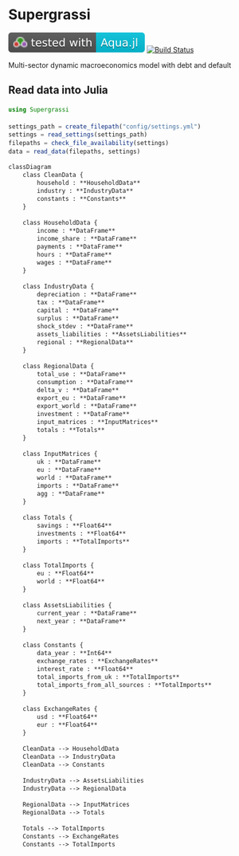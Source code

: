 # Supergrassi

[![Aqua QA](https://raw.githubusercontent.com/JuliaTesting/Aqua.jl/master/badge.svg)](https://github.com/JuliaTesting/Aqua.jl)
[![Build Status](https://github.com/UCL/Supergrassi.jl/actions/workflows/CI.yml/badge.svg?branch=main)](https://github.com/UCL/Supergrassi.jl/actions/workflows/CI.yml?query=branch%3Amain)

Multi-sector dynamic macroeconomics model with debt and default

## Read data into Julia

```julia
using Supergrassi

settings_path = create_filepath("config/settings.yml")
settings = read_settings(settings_path)
filepaths = check_file_availability(settings)
data = read_data(filepaths, settings)

```

```mermaid
classDiagram
    class CleanData {
        household : **HouseholdData**
        industry : **IndustryData**
        constants : **Constants**
    }

    class HouseholdData {
        income : **DataFrame**
        income_share : **DataFrame**
        payments : **DataFrame**
        hours : **DataFrame**
        wages : **DataFrame**
    }

    class IndustryData {
        depreciation : **DataFrame**
        tax : **DataFrame**
        capital : **DataFrame**
        surplus : **DataFrame**
        shock_stdev : **DataFrame**
        assets_liabilities : **AssetsLiabilities**
        regional : **RegionalData**
    }

    class RegionalData {
        total_use : **DataFrame**
        consumption : **DataFrame**
        delta_v : **DataFrame**
        export_eu : **DataFrame**
        export_world : **DataFrame**
        investment : **DataFrame**
        input_matrices : **InputMatrices**
        totals : **Totals**
    }

    class InputMatrices {
        uk : **DataFrame**
        eu : **DataFrame**
        world : **DataFrame**
        imports : **DataFrame**
        agg : **DataFrame**
    }

    class Totals {
        savings : **Float64**
        investments : **Float64**
        imports : **TotalImports**
    }

    class TotalImports {
        eu : **Float64**
        world : **Float64**
    }

    class AssetsLiabilities {
        current_year : **DataFrame**
        next_year : **DataFrame**
    }

    class Constants {
        data_year : **Int64**
        exchange_rates : **ExchangeRates**
        interest_rate : **Float64**
        total_imports_from_uk : **TotalImports**
        total_imports_from_all_sources : **TotalImports**
    }

    class ExchangeRates {
        usd : **Float64**
        eur : **Float64**
    }

    CleanData --> HouseholdData
    CleanData --> IndustryData
    CleanData --> Constants

    IndustryData --> AssetsLiabilities
    IndustryData --> RegionalData

    RegionalData --> InputMatrices
    RegionalData --> Totals

    Totals --> TotalImports
    Constants --> ExchangeRates
    Constants --> TotalImports


```
